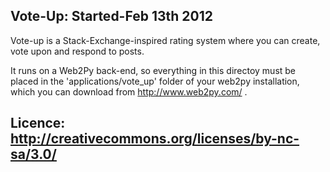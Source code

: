 Vote-Up: Started-Feb 13th 2012
-----------------------
Vote-up is a Stack-Exchange-inspired rating system where you can create, vote upon and respond to posts.

It runs on a Web2Py back-end, so everything in this directoy must be placed in the 'applications/vote_up' folder of your web2py installation, which you can download from http://www.web2py.com/ .

Licence: http://creativecommons.org/licenses/by-nc-sa/3.0/
-----------------------